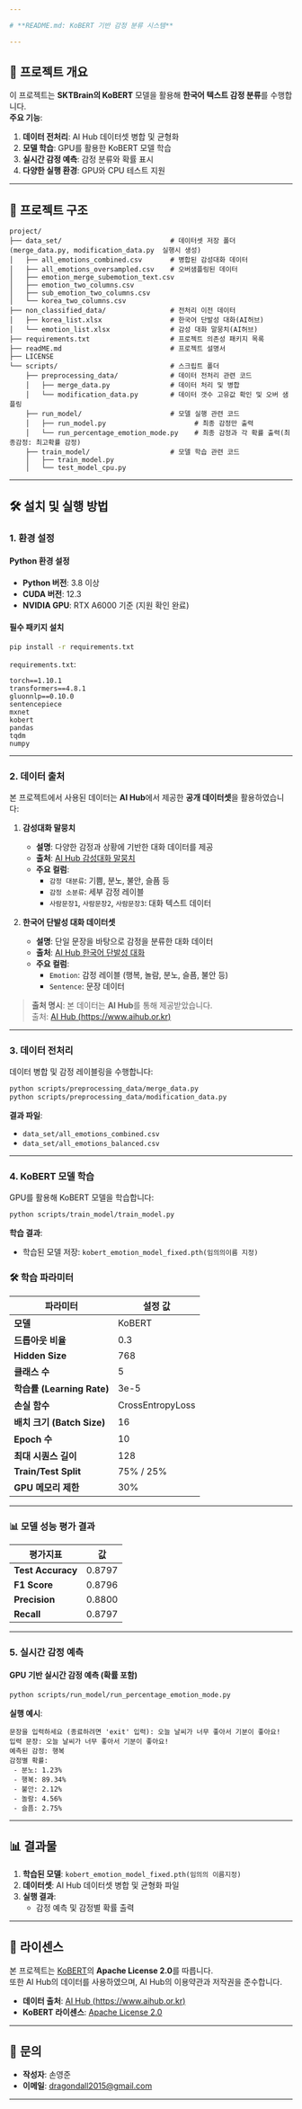 ```yaml
---

# **README.md: KoBERT 기반 감정 분류 시스템**

---
```


## 📌 **프로젝트 개요**

이 프로젝트는 **SKTBrain의 KoBERT** 모델을 활용해 **한국어 텍스트 감정 분류**를 수행합니다.  
**주요 기능**:
1. **데이터 전처리**: AI Hub 데이터셋 병합 및 균형화
2. **모델 학습**: GPU를 활용한 KoBERT 모델 학습
3. **실시간 감정 예측**: 감정 분류와 확률 표시
4. **다양한 실행 환경**: GPU와 CPU 테스트 지원

---

## 📂 **프로젝트 구조**

```plaintext
project/
├── data_set/                           # 데이터셋 저장 폴더 (merge_data.py, modification_data.py  실행시 생성)
│   ├── all_emotions_combined.csv       # 병합된 감성대화 데이터
│   ├── all_emotions_oversampled.csv    # 오버샘플링된 데이터 
│   ├── emotion_merge_subemotion_text.csv
│   ├── emotion_two_columns.csv
│   ├── sub_emotion_two_columns.csv
│   └── korea_two_columns.csv
├── non_classified_data/                # 전처리 이전 데이터
│   ├── korea_list.xlsx                 # 한국어 단발성 대화(AI허브)
│   └── emotion_list.xlsx               # 감성 대화 말뭉치(AI허브)
├── requirements.txt                    # 프로젝트 의존성 패키지 목록
├── readME.md                           # 프로젝트 설명서
├── LICENSE                             
└── scripts/                            # 스크립트 폴더
    ├── preprocessing_data/             # 데이터 전처리 관련 코드
    │   ├── merge_data.py               # 데이터 처리 및 병합
    │   └── modification_data.py        # 데이터 갯수 고유값 확인 및 오버 샘플링
    ├── run_model/                      # 모델 실행 관련 코드
    │   ├── run_model.py                      # 최종 감정만 출력
    │   └── run_percentage_emotion_mode.py    # 최종 감정과 각 확률 출력(최종감정: 최고확률 감정)
    ├── train_model/                    # 모델 학습 관련 코드
    │   ├── train_model.py              
    │   └── test_model_cpu.py           
```

---

## 🛠️ **설치 및 실행 방법**

### **1. 환경 설정**

#### **Python 환경 설정**
- **Python 버전**: 3.8 이상
- **CUDA 버전**: 12.3  
- **NVIDIA GPU**: RTX A6000 기준 (지원 확인 완료)

#### **필수 패키지 설치**
```bash
pip install -r requirements.txt
```

`requirements.txt`:
```plaintext
torch==1.10.1
transformers==4.8.1
gluonnlp==0.10.0
sentencepiece
mxnet
kobert
pandas
tqdm
numpy
```

---

### **2. 데이터 출처**

본 프로젝트에서 사용된 데이터는 **AI Hub**에서 제공한 **공개 데이터셋**을 활용하였습니다:

1. **감성대화 말뭉치**  
   - **설명**: 다양한 감정과 상황에 기반한 대화 데이터를 제공  
   - **출처**: [AI Hub 감성대화 말뭉치](https://www.aihub.or.kr/aihubdata/data/view.do?currMenu=115&topMenu=100&aihubDataSe=data&dataSetSn=86)
   - **주요 컬럼**:
     - `감정 대분류`: 기쁨, 분노, 불안, 슬픔 등
     - `감정 소분류`: 세부 감정 레이블
     - `사람문장1`, `사람문장2`, `사람문장3`: 대화 텍스트 데이터

2. **한국어 단발성 대화 데이터셋**  
   - **설명**: 단일 문장을 바탕으로 감정을 분류한 대화 데이터  
   - **출처**: [AI Hub 한국어 단발성 대화](https://aihub.or.kr/aihubdata/data/view.do?dataSetSn=270)
   - **주요 컬럼**:
     - `Emotion`: 감정 레이블 (행복, 놀람, 분노, 슬픔, 불안 등)
     - `Sentence`: 문장 데이터

> **출처 명시**: 본 데이터는 **AI Hub**를 통해 제공받았습니다.  
> 출처: [AI Hub (https://www.aihub.or.kr)](https://www.aihub.or.kr)

---

### **3. 데이터 전처리**

데이터 병합 및 감정 레이블링을 수행합니다:
```bash
python scripts/preprocessing_data/merge_data.py
python scripts/preprocessing_data/modification_data.py
```

**결과 파일**:
- `data_set/all_emotions_combined.csv`
- `data_set/all_emotions_balanced.csv`

---

### **4. KoBERT 모델 학습**

GPU를 활용해 KoBERT 모델을 학습합니다:
```bash
python scripts/train_model/train_model.py
```

**학습 결과**:
- 학습된 모델 저장: `kobert_emotion_model_fixed.pth(임의의이름 지정)`

### 🛠️ **학습 파라미터**

| **파라미터**            | **설정 값**           |
|-------------------------|-----------------------|
| **모델**                | KoBERT               |
| **드롭아웃 비율**       | 0.3                  |
| **Hidden Size**         | 768                  |
| **클래스 수**           | 5                    |
| **학습률 (Learning Rate)** | 3e-5                 |
| **손실 함수**           | CrossEntropyLoss     |
| **배치 크기 (Batch Size)**| 16                   |
| **Epoch 수**            | 10                   |
| **최대 시퀀스 길이**     | 128                  |
| **Train/Test Split**    | 75% / 25%            |
| **GPU 메모리 제한**     | 30%                  |

---

### 📊 **모델 성능 평가 결과**

| **평가지표**       | **값**      |
|--------------------|-------------|
| **Test Accuracy**  | 0.8797      |
| **F1 Score**       | 0.8796      |
| **Precision**      | 0.8800      |
| **Recall**         | 0.8797      |


---

### **5. 실시간 감정 예측**

#### **GPU 기반 실시간 감정 예측 (확률 포함)**  
```bash
python scripts/run_model/run_percentage_emotion_mode.py
```

**실행 예시**:
```plaintext
문장을 입력하세요 (종료하려면 'exit' 입력): 오늘 날씨가 너무 좋아서 기분이 좋아요!
입력 문장: 오늘 날씨가 너무 좋아서 기분이 좋아요!
예측된 감정: 행복
감정별 확률:
 - 분노: 1.23%
 - 행복: 89.34%
 - 불안: 2.12%
 - 놀람: 4.56%
 - 슬픔: 2.75%
```

---

## 📊 **결과물**

1. **학습된 모델**: `kobert_emotion_model_fixed.pth(임의의 이름지정)`
2. **데이터셋**: AI Hub 데이터셋 병합 및 균형화 파일
3. **실행 결과**:
   - 감정 예측 및 감정별 확률 출력

---

## 📄 **라이센스**

본 프로젝트는 [KoBERT](https://github.com/SKTBrain/KoBERT)의 **Apache License 2.0**를 따릅니다.  
또한 AI Hub의 데이터를 사용하였으며, AI Hub의 이용약관과 저작권을 준수합니다.  

- **데이터 출처**: [AI Hub (https://www.aihub.or.kr)](https://www.aihub.or.kr)
- **KoBERT 라이센스**: [Apache License 2.0](https://www.apache.org/licenses/LICENSE-2.0)

---

## 📧 **문의**

- **작성자**: 손영준
- **이메일**: dragondall2015@gmail.com

---